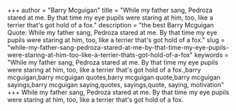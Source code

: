 +++
author = "Barry Mcguigan"
title = "While my father sang, Pedroza stared at me. By that time my eye pupils were staring at him, too, like a terrier that's got hold of a fox."
description = "the best Barry Mcguigan Quote: While my father sang, Pedroza stared at me. By that time my eye pupils were staring at him, too, like a terrier that's got hold of a fox."
slug = "while-my-father-sang-pedroza-stared-at-me-by-that-time-my-eye-pupils-were-staring-at-him-too-like-a-terrier-thats-got-hold-of-a-fox"
keywords = "While my father sang, Pedroza stared at me. By that time my eye pupils were staring at him, too, like a terrier that's got hold of a fox.,barry mcguigan,barry mcguigan quotes,barry mcguigan quote,barry mcguigan sayings,barry mcguigan saying,quotes, sayings,quote, saying, motivation"
+++
While my father sang, Pedroza stared at me. By that time my eye pupils were staring at him, too, like a terrier that's got hold of a fox.
